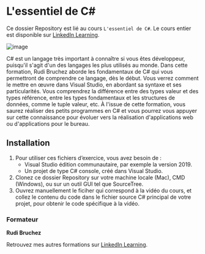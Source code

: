 # L'essentiel de C#

Ce dossier Repository est lié au cours `L'essentiel de C#`. Le cours entier est disponible sur [LinkedIn Learning][lil-course-url].

![image](https://media-exp1.licdn.com/dms/image/C4E0DAQFstVLWIFDkng/learning-public-crop_675_1200/0/1636529580227?e=1659614400&v=beta&t=CKABhPSsmH5v8RZw1bZ0T-Y8xqHJ9tZHx2lDSGHCqpw) 

C# est un langage très important à connaître si vous êtes développeur, puisqu'il s'agit d'un des langages les plus utilisés au monde. Dans cette formation, Rudi Bruchez aborde les fondamentaux de C# qui vous permettront de comprendre ce langage, dès le début. Vous verrez comment le mettre en œuvre dans Visual Studio, en abordant sa syntaxe et ses particularités. Vous comprendrez la différence entre des types valeur et des types référence, entre les types fondamentaux et les structures de données, comme le tuple valeur, etc. À l'issue de cette formation, vous saurez réaliser des petits programmes en C# et vous pourrez vous appuyer sur cette connaissance pour évoluer vers la réalisation d'applications web ou d'applications pour le bureau.

## Installation
1. Pour utiliser ces fichiers d’exercice, vous avez besoin de : 
	- Visual Studio édition communautaire, par exemple la version 2019.
	- Un projet de type C# console, créé dans Visual Studio.
2. Clonez ce dossier Repository sur votre machine locale (Mac), CMD (Windows), ou sur un outil GUI tel que SourceTree. 
3. Ouvrez manuellement le ficiher qui correspond à la vidéo du cours, et collez le contenu du code dans le fichier source C# principal de votre projet, pour obtenir le code spécifique à la vidéo.

### Formateur

**Rudi Bruchez**

Retrouvez mes autres formations sur [LinkedIn Learning][lil-URL-trainer].

[0]: # (Replace these placeholder URLs with actual course URLs)
[lil-course-url]: https://www.linkedin.com/learning/l-essentiel-de-c-sharp-14363404
[lil-thumbnail-url]:  https://media-exp1.licdn.com/dms/image/C4E0DAQFstVLWIFDkng/learning-public-crop_675_1200/0/1636529580227?e=1646960400&v=beta&t=FaLGjAU6LK8Tdl02u01SoU_KGD0HboPYqCzGoCMAXcY
[lil-URL-trainer]: https://www.linkedin.com/learning/instructors/rudi-bruchez

